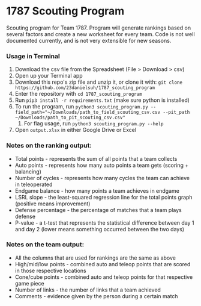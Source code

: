 # 1787 Scouting Program

Scouting program for Team 1787. Program will generate rankings based on several factors and create a new worksheet for every team. Code is not well documented currently, and is not very extensible for new seasons.

### Usage in Terminal

1. Download the csv file from the Spreadsheet (File > Download > csv)
2. Open up your Terminal app
3. Download this repo's zip file and unzip it, or clone it with: `git clone https://github.com/23danielsuh/1787_scouting_program`
4. Enter the repository with `cd 1787_scouting_program`
5. Run `pip3 install -r requirements.txt` (make sure python is installed)
6. To run the program, run `python3 scouting_program.py --field_path="~/Downloads/path_to_field_scouting_csv.csv --pit_path ~/Downloads/path_to_pit_scouting_csv.csv"`
   1. For flag usage, run `python3 scouting_program.py --help`
7. Open `output.xlsx` in either Google Drive or Excel

### Notes on the ranking output:

- Total points - represents the sum of all points that a team collects
- Auto points - represents how many auto points a team gets (scoring + balancing)
- Number of cycles - represents how many cycles the team can achieve in teleoperated
- Endgame balance - how many points a team achieves in endgame
- LSRL slope - the least-squared regression line for the total points graph (positive means improvement)
- Defense percentage - the percentage of matches that a team plays defense
- P-value - a t-test that represents the statistical difference between day 1 and day 2 (lower means something occurred between the two days)

### Notes on the team output:

- All the columns that are used for rankings are the same as above
- High/mid/low points - combined auto and teleop points that are scored in those respective locations
- Cone/cube points - combined auto and teleop points for that respective game piece
- Number of links - the number of links that a team achieved
- Comments - evidence given by the person during a certain match
